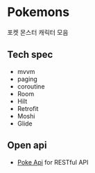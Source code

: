# Pokemons

포켓 몬스터 캐릭터 모음

## Tech spec
- mvvm
- paging
- coroutine
- Room
- Hilt
- Retrofit
- Moshi
- Glide

## Open api
- [Poke Api](https://pokeapi.co/) for RESTful API
